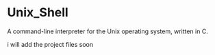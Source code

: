 # Unix_Shell
A command-line interpreter for the Unix operating system, written in C.

i will add the project files soon 
